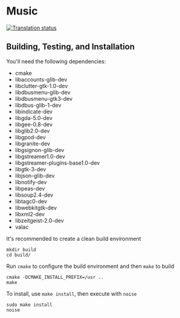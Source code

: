# Music
[![Translation status](https://l10n.elementary.io/widgets/music/-/svg-badge.svg)](https://l10n.elementary.io/projects/music/?utm_source=widget)

## Building, Testing, and Installation

You'll need the following dependencies:
* cmake
* libaccounts-glib-dev
* libclutter-gtk-1.0-dev
* libdbusmenu-glib-dev
* libdbusmenu-gtk3-dev
* libdbus-glib-1-dev
* libindicate-dev
* libgda-5.0-dev
* libgee-0.8-dev
* libglib2.0-dev
* libgpod-dev
* libgranite-dev
* libgsignon-glib-dev
* libgstreamer1.0-dev
* libgstreamer-plugins-base1.0-dev
* libgtk-3-dev
* libjson-glib-dev
* libnotify-dev
* libpeas-dev
* libsoup2.4-dev
* libtagc0-dev
* libwebkitgtk-dev
* libxml2-dev
* libzeitgeist-2.0-dev
* valac

It's recommended to create a clean build environment

    mkdir build
    cd build/
    
Run `cmake` to configure the build environment and then `make` to build

    cmake -DCMAKE_INSTALL_PREFIX=/usr ..
    make
    
To install, use `make install`, then execute with `noise`

    sudo make install
    noise
